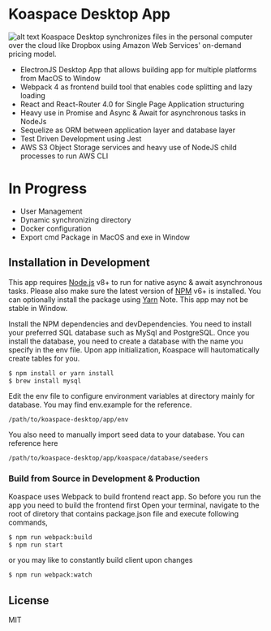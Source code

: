 # Koaspace Desktop App
![alt text](https://s3-ap-southeast-1.amazonaws.com/loala-image/koaspace001.png)
Koaspace Desktop synchronizes files in the personal computer over the cloud like Dropbox using Amazon Web Services' on-demand pricing model.

  - ElectronJS Desktop App that allows building app for multiple platforms from MacOS to Window
  - Webpack 4 as frontend build tool that enables code splitting and lazy loading
  - React and React-Router 4.0 for Single Page Application structuring
  - Heavy use in Promise and Async & Await for asynchronous tasks in NodeJs
  - Sequelize as ORM between application layer and database layer
  - Test Driven Development using Jest
  - AWS S3 Object Storage services and heavy use of NodeJS child processes to run AWS CLI

# In Progress

  - User Management
  - Dynamic synchronizing directory
  - Docker configuration
  - Export cmd Package in MacOS and exe in Window


## Installation in Development

This app requires [Node.js](https://nodejs.org/) v8+ to run for native async & await asynchronous tasks.
Please also make sure the latest version of [NPM](https://www.npmjs.com) v6+ is installed.
You can optionally install the package using [Yarn](https://yarnpkg.com/en/)
Note. This app may not be stable in Window.

Install the NPM dependencies and devDependencies. You need to install your preferred SQL database such as MySql and PostgreSQL. Once you install the database, you need to create a database with the name you specify in the env file. Upon app initialization, Koaspace will hautomatically create tables for you.

```sh
$ npm install or yarn install
$ brew install mysql
```
Edit the env file to configure environment variables at directory mainly for database.
You may find env.example for the reference.
```
/path/to/koaspace-desktop/app/env
```


You also need to manually import seed data to your database. You can reference here
```
/path/to/koaspace-desktop/app/koaspace/database/seeders
```

### Build from Source in Development & Production
Koaspace uses Webpack to build frontend react app. So before you run the app you need to build the frontend first
Open your terminal, navigate to the root of diretory that contains package.json file and execute following commands,
```sh
$ npm run webpack:build
$ npm run start
```
or you may like to constantly build client upon changes
```sh
$ npm run webpack:watch
```

License
----

MIT

